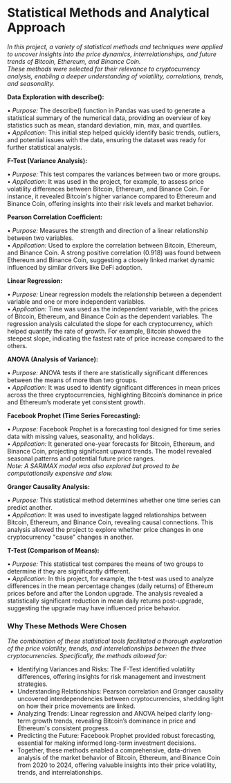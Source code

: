 # Statistical Methods and Analytical Approach  

*In this project, a variety of statistical methods and techniques were applied to uncover insights into the price dynamics, interrelationships, and future trends of Bitcoin, Ethereum, and Binance Coin.   
These methods were selected for their relevance to cryptocurrency analysis, enabling a deeper understanding of volatility, correlations, trends, and seasonality.*

__Data Exploration with describe():__  

• *Purpose:* The describe() function in Pandas was used to generate a statistical summary of the numerical data, providing an overview of key statistics such as mean, standard deviation, min, max, and quartiles.  
• *Application:* This initial step helped quickly identify basic trends, outliers, and potential issues with the data, ensuring the dataset was ready for further statistical analysis.  

__F-Test (Variance Analysis):__  

• *Purpose:* This test compares the variances between two or more groups.  
• *Application:* It was used in the project, for example, to assess price volatility differences between Bitcoin, Ethereum, and Binance Coin. For instance, it revealed Bitcoin's higher variance compared to Ethereum and Binance Coin, offering insights into their risk levels and market behavior.  

__Pearson Correlation Coefficient:__  

• *Purpose:* Measures the strength and direction of a linear relationship between two variables.  
• *Application:* Used to explore the correlation between Bitcoin, Ethereum, and Binance Coin. A strong positive correlation (0.918) was found between Ethereum and Binance Coin, suggesting a closely linked market dynamic influenced by similar drivers like DeFi adoption.  

__Linear Regression:__  

• *Purpose:* Linear regression models the relationship between a dependent variable and one or more independent variables.  
• *Application:* Time was used as the independent variable, with the prices of Bitcoin, Ethereum, and Binance Coin as the dependent variables. The regression analysis calculated the slope for each cryptocurrency, which helped quantify the rate of growth. 
For example, Bitcoin showed the steepest slope, indicating the fastest rate of price increase compared to the others.  

__ANOVA (Analysis of Variance):__  

• *Purpose:* ANOVA tests if there are statistically significant differences between the means of more than two groups.  
• *Application:* It was used to identify significant differences in mean prices across the three cryptocurrencies, highlighting Bitcoin’s dominance in price and Ethereum’s moderate yet consistent growth.  

__Facebook Prophet (Time Series Forecasting):__  

• *Purpose:* Facebook Prophet is a forecasting tool designed for time series data with missing values, seasonality, and holidays.  
• *Application:* It generated one-year forecasts for Bitcoin, Ethereum, and Binance Coin, projecting significant upward trends. The model revealed seasonal patterns and potential future price ranges.  
*Note: A SARIMAX model was also explored but proved to be computationally expensive and slow.*  

__Granger Causality Analysis:__  

• *Purpose:* This statistical method determines whether one time series can predict another.  
• *Application:* It was used to investigate lagged relationships between Bitcoin, Ethereum, and Binance Coin, revealing causal connections. This analysis allowed the project to explore whether price changes in one cryptocurrency "cause" changes in another.  

__T-Test (Comparison of Means):__  

• *Purpose:* This statistical test compares the means of two groups to determine if they are significantly different.    
• *Application:* In this project, for example, the t-test was used to analyze differences in the mean percentage changes (daily returns) of Ethereum prices before and after the London upgrade. The analysis revealed a statistically significant reduction in mean daily returns post-upgrade, suggesting the upgrade may have influenced price behavior. 

### Why These Methods Were Chosen  

*The combination of these statistical tools facilitated a thorough exploration of the price volatility, trends, and interrelationships between the three cryptocurrencies. Specifically, the methods allowed for:*  

- Identifying Variances and Risks: The F-Test identified volatility differences, offering insights for risk management and investment strategies.  
- Understanding Relationships: Pearson correlation and Granger causality uncovered interdependencies between cryptocurrencies, shedding light on how their price movements are linked.  
- Analyzing Trends: Linear regression and ANOVA helped clarify long-term growth trends, revealing Bitcoin’s dominance in price and Ethereum's consistent progress.  
- Predicting the Future: Facebook Prophet provided robust forecasting, essential for making informed long-term investment decisions.  
- Together, these methods enabled a comprehensive, data-driven analysis of the market behavior of Bitcoin, Ethereum, and Binance Coin from 2020 to 2024, offering valuable insights into their price volatility, trends, and interrelationships.
  

